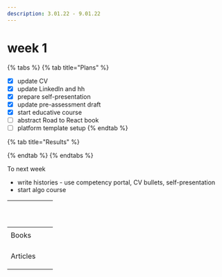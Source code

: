 ```yaml
---
description: 3.01.22 - 9.01.22
---
```


# week 1

{% tabs %}
{% tab title="Plans" %}


* [x] update CV
* [x] update LinkedIn and hh
* [x] prepare self-presentation
* [x] update pre-assessment draft
* [x] start educative course
* [ ] abstract Road to React book
* [ ] platform template setup
{% endtab %}

{% tab title="Results" %}

{% endtab %}
{% endtabs %}



To next week

* write histories - use competency portal, CV bullets, self-presentation
* start algo course





| <p><br></p> | <p><br></p>                                                                                                                                                                                               | <p><br></p>                                                                                                                                                                                               |
| ----------- | --------------------------------------------------------------------------------------------------------------------------------------------------------------------------------------------------------- | --------------------------------------------------------------------------------------------------------------------------------------------------------------------------------------------------------- |
| Books       | <p><img src="https://www.evernote.com/shard/s696/res/86b372a3-58d6-ba3f-24db-4e9bac7bf315" alt=""><img src="https://www.evernote.com/shard/s696/res/95132e7c-34ff-b0ef-87f3-4ac2a5a6f7c1" alt=""><br></p> | <p><img src="https://www.evernote.com/shard/s696/res/00ebb328-7777-3bed-c45e-84676ec6747e" alt=""><img src="https://www.evernote.com/shard/s696/res/3436ea5a-41e8-0ff4-4a62-a5390dd67080" alt=""><br></p> |
| Articles    | <p><br></p>                                                                                                                                                                                               | <p><br></p>                                                                                                                                                                                               |
